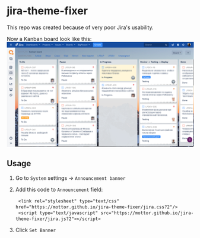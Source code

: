 # jira-theme-fixer

This repo was created because of very poor Jira's usability.

Now a Kanban board look like this:
![Kanban](images/board-example-1.png)

## Usage

1. Go to `System` settings -> `Announcement banner`
1. Add this code to `Announcement` field:

        <link rel="stylesheet" type="text/css" href="https://mottor.github.io/jira-theme-fixer/jira.css?2"/>
        <script type="text/javascript" src="https://mottor.github.io/jira-theme-fixer/jira.js?2"></script>
        
1. Click `Set Banner`